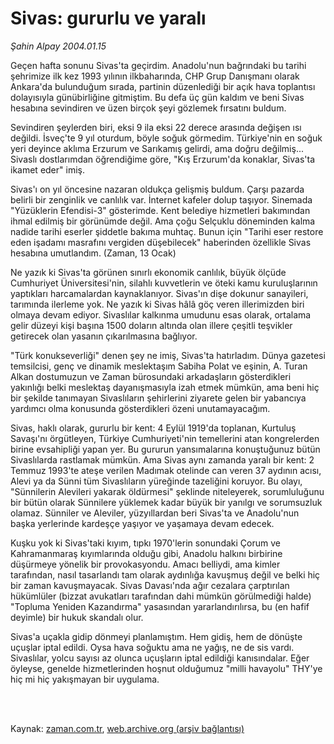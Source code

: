 # Sivas: gururlu ve yaralı

*Şahin Alpay 2004.01.15*

<td class="columnist-detail">
<p>Geçen hafta sonunu Sivas'ta geçirdim. Anadolu'nun bağrındaki bu tarihi şehrimize ilk kez 1993 yılının ilkbaharında, CHP Grup Danışmanı olarak Ankara'da bulunduğum sırada, partinin düzenlediği bir açık hava toplantısı dolayısıyla günübirliğine gitmiştim. Bu defa üç gün kaldım ve beni Sivas hesabına sevindiren ve üzen birçok şeyi gözlemek fırsatını buldum.</p>
<p>
<div id="haberMetinDiv">
<p>Sevindiren şeylerden biri, eksi 9 ila eksi 22 derece arasında değişen ısı değildi. İsveç'te 9 yıl oturdum, böyle soğuk görmedim. Türkiye'nin en soğuk yeri deyince aklıma Erzurum ve Sarıkamış gelirdi, ama doğru değilmiş... Sivaslı dostlarımdan öğrendiğime göre, "Kış Erzurum'da konaklar, Sivas'ta ikamet eder" imiş. 
<p>Sivas'ı on yıl öncesine nazaran oldukça gelişmiş buldum. Çarşı pazarda belirli bir zenginlik ve canlılık var. İnternet kafeler dolup taşıyor. Sinemada "Yüzüklerin Efendisi-3" gösterimde. Kent belediye hizmetleri bakımından ihmal edilmiş bir görünümde değil. Ama çoğu Selçuklu döneminden kalma nadide tarihi eserler şiddetle bakıma muhtaç. Bunun için "Tarihi eser restore eden işadamı masrafını vergiden düşebilecek" haberinden özellikle Sivas hesabına umutlandım. (Zaman, 13 Ocak) 
<p>Ne yazık ki Sivas'ta görünen sınırlı ekonomik canlılık, büyük ölçüde Cumhuriyet Üniversitesi'nin, silahlı kuvvetlerin ve öteki kamu kuruluşlarının yaptıkları harcamalardan kaynaklanıyor. Sivas'ın dişe dokunur sanayileri, tarımında ilerleme yok. Ne yazık ki Sivas hâlâ göç veren illerimizden biri olmaya devam ediyor. Sivaslılar kalkınma umudunu esas olarak, ortalama gelir düzeyi kişi başına 1500 doların altında olan illere çeşitli teşvikler getirecek olan yasanın çıkarılmasına bağlıyor. 
<p>"Türk konukseverliği" denen şey ne imiş, Sivas'ta hatırladım. Dünya gazetesi temsilcisi, genç ve dinamik meslektaşım Sabiha Polat ve eşinin, A. Turan Alkan dostumuzun ve Zaman bürosundaki arkadaşların gösterdikleri yakınlığı belki meslektaş dayanışmasıyla izah etmek mümkün, ama beni hiç bir şekilde tanımayan Sivaslıların şehirlerini ziyarete gelen bir yabancıya yardımcı olma konusunda gösterdikleri özeni unutamayacağım. 
<p>Sivas, haklı olarak, gururlu bir kent: 4 Eylül 1919'da toplanan, Kurtuluş Savaşı'nı örgütleyen, Türkiye Cumhuriyeti'nin temellerini atan kongrelerden birine evsahipliği yapan yer. Bu gururun yansımalarına konuştuğunuz bütün Sivaslılarda rastlamak mümkün. Ama Sivas aynı zamanda yaralı bir kent: 2 Temmuz 1993'te ateşe verilen Madımak otelinde can veren 37 aydının acısı, Alevi ya da Sünni tüm Sivaslıların yüreğinde tazeliğini koruyor. Bu olayı, "Sünnilerin Alevileri yakarak öldürmesi" şeklinde niteleyerek, sorumluluğunu bir bütün olarak Sünnilere yüklemek kadar büyük bir yanılgı ve sorumsuzluk olamaz. Sünniler ve Aleviler, yüzyıllardan beri Sivas'ta ve Anadolu'nun başka yerlerinde kardeşçe yaşıyor ve yaşamaya devam edecek. 
<p>Kuşku yok ki Sivas'taki kıyım, tıpkı 1970'lerin sonundaki Çorum ve Kahramanmaraş kıyımlarında olduğu gibi, Anadolu halkını birbirine düşürmeye yönelik bir provokasyondu. Amacı belliydi, ama kimler tarafından, nasıl tasarlandı tam olarak aydınlığa kavuşmuş değil ve belki hiç bir zaman kavuşmayacak. Sivas Davası'nda ağır cezalara çarptırılan hükümlüler (bizzat avukatları tarafından dahi mümkün görülmediği halde) "Topluma Yeniden Kazandırma" yasasından yararlandırılırsa, bu (en hafif deyimle) bir hukuk skandalı olur. 
<p>Sivas'a uçakla gidip dönmeyi planlamıştım. Hem gidiş, hem de dönüşte uçuşlar iptal edildi. Oysa hava soğuktu ama ne yağış, ne de sis vardı. Sivaslılar, yolcu sayısı az olunca uçuşların iptal edildiği kanısındalar. Eğer öyleyse, genelde hizmetlerinden hoşnut olduğumuz "milli havayolu" THY'ye hiç mi hiç yakışmayan bir uygulama.</p></p></p></p></p></p></p></div>
</p>


<p><br>
		 </br></p></td>

Kaynak: [zaman.com.tr](http://zaman.com.tr/yazar.do?yazino=3028), [web.archive.org (arşiv bağlantısı)](http://web.archive.org/web/20120314234545/http://www.zaman.com.tr/yazar.do?yazino=3028)
